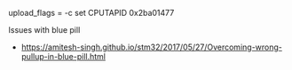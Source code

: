upload_flags =
    -c
    set CPUTAPID 0x2ba01477
    
Issues with blue pill
 * https://amitesh-singh.github.io/stm32/2017/05/27/Overcoming-wrong-pullup-in-blue-pill.html
